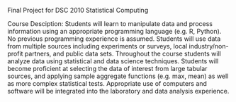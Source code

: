 Final Project for DSC 2010 Statistical Computing

Course Desciption: Students will learn to manipulate data and process information using an appropriate programming language (e.g. R, Python).  No previous programming experience is assumed.  Students will use data from multiple sources including experiments or surveys, local industry/non-profit partners, and public data sets.  Throughout the course students will analyze data using statistical and data science techniques.  Students will become proficient at selecting the data of interest from large tabular sources, and applying sample aggregate functions (e.g. max, mean) as well as more complex statistical tests.  Appropriate use of computers and software will be integrated into the laboratory and data analysis experience. 
